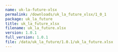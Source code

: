 ```yaml
---
name: uk-la-future-xlsx
permalink: /downloads/uk_la_future_xlsx/1_0_1
package: uk_la_future
title: uk_la_future_xlsx
filename: uk_la_future.xlsx
version: 1.0.1
full_version: 1.0.1
file: /data/uk_la_future/1.0.1/uk_la_future.xlsx
---
```

